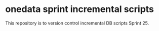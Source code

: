 # onedata sprint incremental scripts
This repository is to version control incremental DB scripts Sprint 25.
